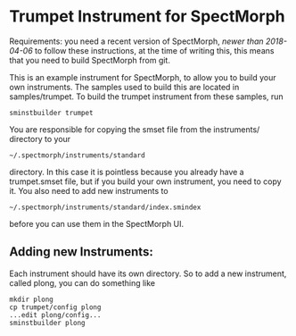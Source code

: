 Trumpet Instrument for SpectMorph
=================================

Requirements: you need a recent version of SpectMorph, *newer than 2018-04-06*
to follow these instructions, at the time of writing this, this means that
you need to build SpectMorph from git.

This is an example instrument for SpectMorph, to allow you to build your own
instruments. The samples used to build this are located in samples/trumpet. To
build the trumpet instrument from these samples, run

    sminstbuilder trumpet

You are responsible for copying the smset file from the instruments/ directory
to your

    ~/.spectmorph/instruments/standard

directory. In this case it is pointless because you already have a
trumpet.smset file, but if you build your own instrument, you need to copy it.
You also need to add new instruments to

    ~/.spectmorph/instruments/standard/index.smindex

before you can use them in the SpectMorph UI.

Adding new Instruments:
-----------------------
Each instrument should have its own directory. So to add a new instrument,
called plong, you can do something like

    mkdir plong
    cp trumpet/config plong
    ...edit plong/config...
    sminstbuilder plong
